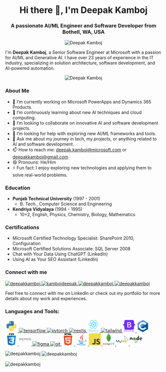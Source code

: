 <h1 align="center"> Hi there 👋, I'm Deepak Kamboj</h1>
<h3 align="center"> A passionate AI/ML Engineer and Software Developer from Bothell, WA, USA</h3>
<p align="center"><img  src="https://cdn.dribbble.com/users/1059583/screenshots/4171367/coding-freak.gif" alt="Deepak Kamboj"></p>

I'm **Deepak Kamboj**, a Senior Software Engineer at Microsoft with a passion for AI/ML and Generative AI. I have over 23 years of experience in the IT industry, specializing in solution architecture, software development, and AI-powered automation.

<p align="center"><img src="https://komarev.com/ghpvc/?username=deepakkamboj&label=Profile%20views&color=0e75b6&style=flat" alt="Deepak Kamboj" /> </p>

### About Me
- 🔭 I’m currently working on Microsoft PowerApps and Dynamics 365 Products.
- 🌱 I’m continuously learning about new AI techniques and cloud computing.
- 👯 I’m looking to collaborate on innovative AI and software development projects.
- 🤔 I’m looking for help with exploring new AI/ML frameworks and tools.
- 💬 Ask me about my journey in tech, my projects, or anything related to AI and software development.
- 📫 How to reach me: deepak.kamboj@microsoft.com or deepakkamboj@gmail.com
- 😄 Pronouns: He/Him
- ⚡ Fun fact: I enjoy exploring new technologies and applying them to solve real-world problems.

### Education
- **Punjab Technical University** (1997 - 2001)
  - B. Tech., Computer Science and Engineering
- **Kendriya Vidyalaya** (1994 - 1995)
  - 10+2, English, Physics, Chemistry, Biology, Mathematics

### Certifications
- Microsoft Certified Technology Specialist: SharePoint 2010, Configuration
- Microsoft Certified Solutions Associate: SQL Server 2008
- Chat with Your Data Using ChatGPT (LinkedIn)
- Using AI as Your SEO Assistant (LinkedIn)


### Connect with me
<p align="left">
  <a href="https://twitter.com/deepakkamboj" target="blank">
    <img align="center" src="https://cdn-icons-png.flaticon.com/128/733/733579.png" alt="deepakkamboj" height="40" width="40"/>
  </a>
  <a href="https://www.linkedin.com/in/kambojdeepak/" target="blank">
    <img align="center" src="https://cdn-icons-png.flaticon.com/128/174/174857.png" alt="kambojdeepak" height="40" width="40"/>
  </a>
  <a href="https://www.facebook.com/deepakkamboj" target="blank">
    <img align="center" src="https://cdn-icons-png.flaticon.com/128/733/733547.png" alt="deepakkamboj" height="40" width="40"/>
  </a>
  <a href="https://github.com/deepakkamboj" target="blank">
    <img align="center" src="https://cdn-icons-png.flaticon.com/128/733/733553.png" alt="deepakkamboj" height="40" width="40"/>
  </a>
</p>


Feel free to connect with me on LinkedIn or check out my portfolio for more details about my work and experiences.
### Languages and Tools:
<p align="left">
  <a href="https://www.python.org" target="_blank" rel="noreferrer">
    <img src="https://raw.githubusercontent.com/devicons/devicon/master/icons/python/python-original.svg" alt="python" width="40" height="40"/>
  </a>
  <a href="https://www.tensorflow.org" target="_blank" rel="noreferrer">
    <img src="https://www.vectorlogo.zone/logos/tensorflow/tensorflow-icon.svg" alt="tensorflow" width="40" height="40"/>
  </a>
  <a href="https://pytorch.org" target="_blank" rel="noreferrer">
    <img src="https://www.vectorlogo.zone/logos/pytorch/pytorch-icon.svg" alt="pytorch" width="40" height="40"/>
  </a>
  <a href="https://nextjs.org/" target="_blank" rel="noreferrer">
    <img src="https://cdn.worldvectorlogo.com/logos/nextjs-2.svg" alt="nextjs" width="40" height="40"/>
  </a>
  <a href="https://reactjs.org/" target="_blank" rel="noreferrer">
    <img src="https://raw.githubusercontent.com/devicons/devicon/master/icons/react/react-original-wordmark.svg" alt="react" width="40" height="40"/>
  </a>
  <a href="https://tailwindcss.com/" target="_blank" rel="noreferrer">
    <img src="https://www.vectorlogo.zone/logos/tailwindcss/tailwindcss-icon.svg" alt="tailwind" width="40" height="40"/>
  </a>
  <a href="https://getbootstrap.com" target="_blank" rel="noreferrer">
    <img src="https://raw.githubusercontent.com/devicons/devicon/master/icons/bootstrap/bootstrap-plain-wordmark.svg" alt="bootstrap" width="40" height="40"/>
  </a>
  <a href="https://www.cprogramming.com/" target="_blank" rel="noreferrer">
    <img src="https://raw.githubusercontent.com/devicons/devicon/master/icons/c/c-original.svg" alt="c" width="40" height="40"/>
  </a>
  <a href="https://www.w3schools.com/css/" target="_blank" rel="noreferrer">
    <img src="https://raw.githubusercontent.com/devicons/devicon/master/icons/css3/css3-original-wordmark.svg" alt="css3" width="40" height="40"/>
  </a>
  <a href="https://expressjs.com" target="_blank" rel="noreferrer">
    <img src="https://raw.githubusercontent.com/devicons/devicon/master/icons/express/express-original-wordmark.svg" alt="express" width="40" height="40"/>
  </a>
  <a href="https://www.figma.com/" target="_blank" rel="noreferrer">
    <img src="https://www.vectorlogo.zone/logos/figma/figma-icon.svg" alt="figma" width="40" height="40"/>
  </a>
  <a href="https://git-scm.com/" target="_blank" rel="noreferrer">
    <img src="https://www.vectorlogo.zone/logos/git-scm/git-scm-icon.svg" alt="git" width="40" height="40"/>
  </a>
  <a href="https://www.w3.org/html/" target="_blank" rel="noreferrer">
    <img src="https://raw.githubusercontent.com/devicons/devicon/master/icons/html5/html5-original-wordmark.svg" alt="html5" width="40" height="40"/>
  </a>
  <a href="https://www.java.com" target="_blank" rel="noreferrer">
    <img src="https://raw.githubusercontent.com/devicons/devicon/master/icons/java/java-original.svg" alt="java" width="40" height="40"/>
  </a>
  <a href="https://developer.mozilla.org/en-US/docs/Web/JavaScript" target="_blank" rel="noreferrer">
    <img src="https://raw.githubusercontent.com/devicons/devicon/master/icons/javascript/javascript-original.svg" alt="javascript" width="40" height="40"/>
  </a>
  <a href="https://www.mongodb.com/" target="_blank" rel="noreferrer">
    <img src="https://raw.githubusercontent.com/devicons/devicon/master/icons/mongodb/mongodb-original-wordmark.svg" alt="mongodb" width="40" height="40"/>
  </a>
  <a href="https://www.mysql.com/" target="_blank" rel="noreferrer">
    <img src="https://raw.githubusercontent.com/devicons/devicon/master/icons/mysql/mysql-original-wordmark.svg" alt="mysql" width="40" height="40"/>
  </a>
  <a href="https://nodejs.org" target="_blank" rel="noreferrer">
    <img src="https://raw.githubusercontent.com/devicons/devicon/master/icons/nodejs/nodejs-original-wordmark.svg" alt="nodejs" width="40" height="40"/>
  </a>
</p>

<p><img align="left" src="https://github-readme-stats.vercel.app/api/top-langs?username=deepakkamboj&show_icons=true&locale=en&layout=compact" alt="deepakkamboj" /></p>

<p> <img align="center" src="https://github-readme-stats.vercel.app/api?username=deepakkamboj&show_icons=true&locale=en" alt="deepakkamboj" /></p>

<p><img align="center" src="https://github-readme-streak-stats.herokuapp.com/?user=deepakkamboj&" alt="deepakkamboj" /></p>

